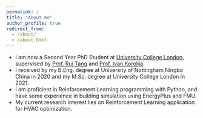 ```yaml
---
permalink: /
title: "About me"
author_profile: true
redirect_from: 
  - /about/
  - /about.html
---
```


* I am now a Second Year PhD Student at [University College London](https://www.ucl.ac.uk/), supervised by [Prof. Rui Tang](https://profiles.ucl.ac.uk/82724) and [Prof. Ivan Korolija](https://profiles.ucl.ac.uk/56036).
* I received by my B.Eng. degree at University of Nottingham Ningbo China in 2020 and my M.Sc. degree at University College London in 2021.
* I am proficient in Reinforcement Learning programming with Python, and have some experience in building simulation using EnergyPlus and FMU.
* My current research interest lies on Reinforcement Learning application for HVAC optimization.

